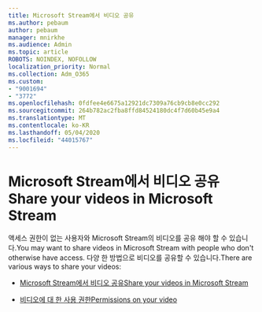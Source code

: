 ```yaml
---
title: Microsoft Stream에서 비디오 공유
ms.author: pebaum
author: pebaum
manager: mnirkhe
ms.audience: Admin
ms.topic: article
ROBOTS: NOINDEX, NOFOLLOW
localization_priority: Normal
ms.collection: Adm_O365
ms.custom:
- "9001694"
- "3772"
ms.openlocfilehash: 0fdfee4e6675a12921dc7309a76cb9cb8e0cc292
ms.sourcegitcommit: 264b782ac2fba8ffd84524180dc4f7d60b45e9a4
ms.translationtype: MT
ms.contentlocale: ko-KR
ms.lasthandoff: 05/04/2020
ms.locfileid: "44015767"
---
```

# <a name="share-your-videos-in-microsoft-stream"></a><span data-ttu-id="1fb23-102">Microsoft Stream에서 비디오 공유</span><span class="sxs-lookup"><span data-stu-id="1fb23-102">Share your videos in Microsoft Stream</span></span>

<span data-ttu-id="1fb23-103">액세스 권한이 없는 사용자와 Microsoft Stream의 비디오를 공유 해야 할 수 있습니다.</span><span class="sxs-lookup"><span data-stu-id="1fb23-103">You may want to share videos in Microsoft Stream with people who don't otherwise have access.</span></span> <span data-ttu-id="1fb23-104">다양 한 방법으로 비디오를 공유할 수 있습니다.</span><span class="sxs-lookup"><span data-stu-id="1fb23-104">There are various ways to share your videos:</span></span>

- [<span data-ttu-id="1fb23-105">Microsoft Stream에서 비디오 공유</span><span class="sxs-lookup"><span data-stu-id="1fb23-105">Share your videos in Microsoft Stream</span></span>](https://docs.microsoft.com/stream/portal-share-video)

- [<span data-ttu-id="1fb23-106">비디오에 대 한 사용 권한</span><span class="sxs-lookup"><span data-stu-id="1fb23-106">Permissions on your video</span></span>](https://docs.microsoft.com/stream/portal-share-video#permissions-on-your-video)
